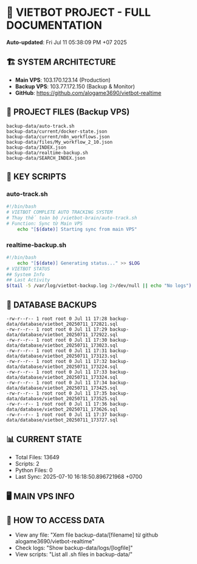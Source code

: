 # 🤖 VIETBOT PROJECT - FULL DOCUMENTATION
**Auto-updated**: Fri Jul 11 05:38:09 PM +07 2025

## 🏗️ SYSTEM ARCHITECTURE
- **Main VPS**: 103.170.123.14 (Production)
- **Backup VPS**: 103.77.172.150 (Backup & Monitor)
- **GitHub**: https://github.com/alogame3690/vietbot-realtime

## 📁 PROJECT FILES (Backup VPS)
```
backup-data/auto-track.sh
backup-data/current/docker-state.json
backup-data/current/n8n_workflows.json
backup-data/files/My_workflow_2_10.json
backup-data/INDEX.json
backup-data/realtime-backup.sh
backup-data/SEARCH_INDEX.json
```

## 🔧 KEY SCRIPTS
### auto-track.sh
```bash
#!/bin/bash
# VIETBOT COMPLETE AUTO TRACKING SYSTEM
# Thay thế toàn bộ /vietbot-brain/auto-track.sh
# Function: Sync từ Main VPS
    echo "[$(date)] Starting sync from main VPS"
```
### realtime-backup.sh
```bash
#!/bin/bash
    echo "[$(date)] Generating status..." >> $LOG
# VIETBOT STATUS
## System Info
## Last Activity
$(tail -5 /var/log/vietbot-backup.log 2>/dev/null || echo "No logs")
```

## 💾 DATABASE BACKUPS
```
-rw-r--r-- 1 root root 0 Jul 11 17:28 backup-data/database/vietbot_20250711_172821.sql
-rw-r--r-- 1 root root 0 Jul 11 17:29 backup-data/database/vietbot_20250711_172922.sql
-rw-r--r-- 1 root root 0 Jul 11 17:30 backup-data/database/vietbot_20250711_173023.sql
-rw-r--r-- 1 root root 0 Jul 11 17:31 backup-data/database/vietbot_20250711_173123.sql
-rw-r--r-- 1 root root 0 Jul 11 17:32 backup-data/database/vietbot_20250711_173224.sql
-rw-r--r-- 1 root root 0 Jul 11 17:33 backup-data/database/vietbot_20250711_173324.sql
-rw-r--r-- 1 root root 0 Jul 11 17:34 backup-data/database/vietbot_20250711_173425.sql
-rw-r--r-- 1 root root 0 Jul 11 17:35 backup-data/database/vietbot_20250711_173525.sql
-rw-r--r-- 1 root root 0 Jul 11 17:36 backup-data/database/vietbot_20250711_173626.sql
-rw-r--r-- 1 root root 0 Jul 11 17:37 backup-data/database/vietbot_20250711_173727.sql
```

## 📊 CURRENT STATE
- Total Files: 13649
- Scripts: 2
- Python Files: 0
- Last Sync: 2025-07-10 16:18:50.896721968 +0700

## 🖥️ MAIN VPS INFO


## 🚨 HOW TO ACCESS DATA
- View any file: "Xem file backup-data/[filename] từ github alogame3690/vietbot-realtime"
- Check logs: "Show backup-data/logs/[logfile]"
- View scripts: "List all .sh files in backup-data/"
